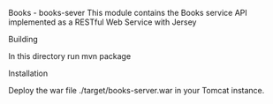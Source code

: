 Books - books-sever This module contains the Books service API implemented as a RESTful Web Service with Jersey

Building

In this directory run mvn package

Installation

Deploy the war file ./target/books-server.war in your Tomcat instance.